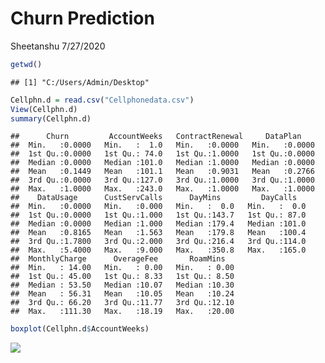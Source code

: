 Churn Prediction
================
Sheetanshu
7/27/2020

``` r
getwd()
```

    ## [1] "C:/Users/Admin/Desktop"

``` r
Cellphn.d = read.csv("Cellphonedata.csv")
View(Cellphn.d)
summary(Cellphn.d)
```

    ##      Churn         AccountWeeks   ContractRenewal     DataPlan     
    ##  Min.   :0.0000   Min.   :  1.0   Min.   :0.0000   Min.   :0.0000  
    ##  1st Qu.:0.0000   1st Qu.: 74.0   1st Qu.:1.0000   1st Qu.:0.0000  
    ##  Median :0.0000   Median :101.0   Median :1.0000   Median :0.0000  
    ##  Mean   :0.1449   Mean   :101.1   Mean   :0.9031   Mean   :0.2766  
    ##  3rd Qu.:0.0000   3rd Qu.:127.0   3rd Qu.:1.0000   3rd Qu.:1.0000  
    ##  Max.   :1.0000   Max.   :243.0   Max.   :1.0000   Max.   :1.0000  
    ##    DataUsage      CustServCalls      DayMins         DayCalls    
    ##  Min.   :0.0000   Min.   :0.000   Min.   :  0.0   Min.   :  0.0  
    ##  1st Qu.:0.0000   1st Qu.:1.000   1st Qu.:143.7   1st Qu.: 87.0  
    ##  Median :0.0000   Median :1.000   Median :179.4   Median :101.0  
    ##  Mean   :0.8165   Mean   :1.563   Mean   :179.8   Mean   :100.4  
    ##  3rd Qu.:1.7800   3rd Qu.:2.000   3rd Qu.:216.4   3rd Qu.:114.0  
    ##  Max.   :5.4000   Max.   :9.000   Max.   :350.8   Max.   :165.0  
    ##  MonthlyCharge      OverageFee       RoamMins    
    ##  Min.   : 14.00   Min.   : 0.00   Min.   : 0.00  
    ##  1st Qu.: 45.00   1st Qu.: 8.33   1st Qu.: 8.50  
    ##  Median : 53.50   Median :10.07   Median :10.30  
    ##  Mean   : 56.31   Mean   :10.05   Mean   :10.24  
    ##  3rd Qu.: 66.20   3rd Qu.:11.77   3rd Qu.:12.10  
    ##  Max.   :111.30   Max.   :18.19   Max.   :20.00

``` r
boxplot(Cellphn.d$AccountWeeks)
```

![](Markdown_files/figure-gfm/unnamed-chunk-2-1.png)<!-- -->
